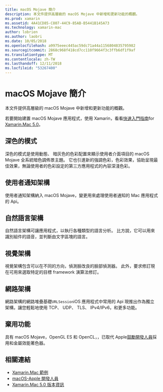 ```yaml
---
title: macOS Mojave 簡介
description: 本文件提供高層級的 macOS Mojave 中新增和更新功能的概觀。
ms.prod: xamarin
ms.assetid: 4A41CD85-C807-44C9-85AB-B5441B145A73
ms.technology: xamarin-mac
author: lobrien
ms.author: laobri
ms.date: 10/05/2018
ms.openlocfilehash: a9975eeec445ac59dc71a44a1156804835795982
ms.sourcegitcommit: 2868c968f418cd7cc110f9664f3c3ffb6df1f9af
ms.translationtype: MT
ms.contentlocale: zh-TW
ms.lasthandoff: 12/11/2018
ms.locfileid: "53267400"
---
```

# <a name="introduction-to-macos-mojave"></a>macOS Mojave 簡介

本文件提供高層級的 macOS Mojave 中新增和更新功能的概觀。

若要開始建置 macOS Mojave 應用程式，使用 Xamarin，看看[快速入門指南](~/mac/platform/introduction-to-macos-mojave/get-started.md)for [Xamarin.Mac 5.0](https://developer.xamarin.com/releases/mac/xamarin.mac_5/xamarin.mac_5.0/)。

## <a name="dark-mode"></a>深色的模式

深色的模式是使用動態、 暗灰色的色彩配置來顯示使用者介面項目的 macOS Mojave 全系統暗色調佈景主題。 它也引進新的強調色彩，色彩效果，協助呈現最佳效果，無論使用者的色彩設定的第三方應用程式的內容深淺色彩。

## <a name="user-notifications-framework"></a>使用者通知架構

使用者通知架構納入 macOS Mojave，變更用來處理使用者通知的 Mac 應用程式的 Api。

## <a name="natural-language-framework"></a>自然語言架構

自然語言架構可讓應用程式，以執行各種類型的語言分析。 比方說，它可以用來識別組件的語音，並判斷由文字區塊的語言。

## <a name="vision-framework"></a>視覺架構

視覺架構包含可以在不同的方向，偵測臉改良的臉部偵測器。 此外，要求修訂現在可用來選取特定的目標 framework 演算法修訂。

## <a name="network-framework"></a>網路架構

網路架構的網路堆疊基礎`URLSession`iOS 應用程式中常用的 Api 現推出作為獨立架構，讓您輕鬆地使用 TCP、 UDP、 TLS、 IPv4/IPv6，和更多功能。

## <a name="deprecations"></a>棄用功能

具有 macOS Mojave，OpenGL ES 和 OpenCL，，已取代 Apple[鼓勵開發人員](https://developer.apple.com/macos/whats-new/)採用和金屬效能著色器。

## <a name="related-links"></a>相關連結

- [Xamarin.Mac 範例](https://developer.xamarin.com/samples/mac/)
- [macOS-Apple 開發人員](https://developer.apple.com/macos/)
- [Xamarin.Mac 5.0 版本資訊](https://docs.microsoft.com/xamarin/mac/release-notes/5/5.0/)
